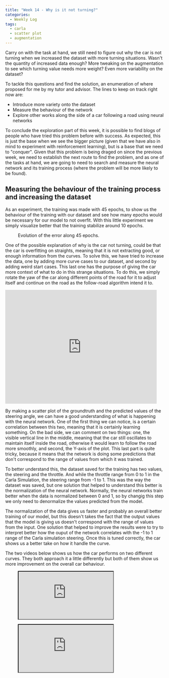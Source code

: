 ```yaml
---
title: "Week 14 - Why is it not turning?"
categories:
  - Weekly Log
tags:
  - carla
  - scatter plot
  - augmentation
---
```


Carry on with the task at hand, we still need to figure out why the car is not turning when we increased the dataset with more turning situations. Wasn't the quantity of increased data enough? More tweaking on the augmentation to see which turning value needs more weight? Even more variability on the dataset?

To tackle this questions and find the solution, an enumeration of where proposed for me by my tutor and advisor. The lines to keep on track right now are:

- Introduce more variety onto the dataset
- Measure the behaviour of the network
- Explore other works along the side of a car following a road using neural networks

To conclude the exploration part of this week, it is possible to find blogs of people who have tried this problem before with success. As expected, this is just the base when we see the bigger picture (given that we have also in mind to experiment with reinforcement learning), but is a base that we need to "conquer". Given that this problem is being draged on since the previous week, we need to establish the next route to find the problem, and as one of the tasks at hand, we are going to need to search and measure the neural network and its training process (where the problem will be more likely to be found).

## Measuring the behaviour of the training process and increasing the dataset

As an experiment, the training was made with 45 epochs, to show us the behaviour of the training with our dataset and see how many epochs would be necessary for our model to not overfit. With this little experiment we simply visualize better that the training stabilize around 10 epochs.

<figure style="width:80%" class="align-center">
  <img src="{{ site.url }}{{ site.baseurl }}/assets/images/loss_45.png" alt="">
  <figcaption>Evolution of the error along 45 epochs.</figcaption>
</figure>

One of the possible explanation of why is the car not turning, could be that the car is overfitting on straights, meaning that it is not extracting good, or enough information from the curves. To solve this, we have tried to increase the data, one by adding more curve cases to our dataset, and second by adding weird start cases. This last one has the purpose of giving the car more context of what to do in this strange situations. To do this, we simply rotate the yaw of the car along different points of the road for it to adjust itself and continue on the road as the follow-road algorithm intend it to.

<iframe src="https://giphy.com/embed/VUcpEtOCDNYeebZLcO" width="480" height="360" frameBorder="0" class="align-center" allowFullScreen></iframe>
<p></p>

By making a scatter plot of the groundtruth and the predicted values of the steering angle, we can have a good understanding of what is happening with the neural network. One of the first thing we can notice, is a certain correlation between this two, meaning that it is certainly learning something. On the bad side, we can comment on two things: one, the visible vertical line in the middle, meaning that the car still oscillates to maintain itself inside the road, otherwise it would learn to follow the road more smoothly, and second, the Y-axis of the plot. This last part is quite tricky, because it means that the network is doing some predictions that don't correspond to the range of values from which it was trained.

To better understand this, the dataset saved for the training has two values, the steering and the throttle. And while the throttle range from 0 to 1 in the Carla Simulation, the steering range from -1 to 1. This was the way the dataset was saved, but one solution that helped to understand this better is the normalization of the neural network. Normally, the neural networks train better when the data is normalized between 0 and 1, so by changig this step we only need to denormalize the values predicted from the model.

The normalization of the data gives us faster and probably an overall better training of our model, but this doesn't takes the fact that the output values that the model is giving us doesn't correspond with the range of values from the input. One solution that helped to improve the results were to try to interpret better how the ouput of the network correlates with the -1 to 1 range of the Carla simulation steering. Once this is tuned correctly, the car shows us a better take on how it handle the curve.

The two videos below shows us how the car performs on two different curves. They both approach it a little differently but both of them show us more improvement on the overall car behaviour.

<figure class="align-center">
    <a href=""><iframe src="https://www.youtube.com/embed/ItRGSR-uukg"></iframe></a>
</figure>

<figure class="align-center">
    <a href=""><iframe src="https://www.youtube.com/embed/mY9dlCyR_os"></iframe></a>
</figure>